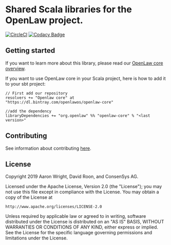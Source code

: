 # Shared Scala libraries for the OpenLaw project.

[![CircleCI](https://circleci.com/gh/openlawteam/openlaw-core.svg?style=svg)](https://circleci.com/gh/openlawteam/openlaw-core)
[![Codacy Badge](https://api.codacy.com/project/badge/Grade/4fe8f703ef3546738530fdcc585ccd2d)](https://www.codacy.com?utm_source=github.com&amp;utm_medium=referral&amp;utm_content=openlawteam/openlaw-core&amp;utm_campaign=Badge_Grade)

## Getting started
If you want to learn more about this library, please read our [OpenLaw core overview](https://docs.openlaw.io/openlaw-core/).

If you want to use OpenLaw core in your Scala project, here is how to add it to your sbt project:

```
// First add our repository 
resolvers += "Openlaw core" at "https://dl.bintray.com/openlawos/openlaw-core"

//add the dependency
libraryDependencies += "org.openlaw" %% "openlaw-core" % "<last version>"

```

## Contributing 

See information about contributing [here](CONTRIBUTING.md).

## License

Copyright 2019 Aaron Wright, David Roon, and ConsenSys AG.

Licensed under the Apache License, Version 2.0 (the "License");
you may not use this file except in compliance with the License.
You may obtain a copy of the License at

    http://www.apache.org/licenses/LICENSE-2.0

Unless required by applicable law or agreed to in writing, software
distributed under the License is distributed on an "AS IS" BASIS,
WITHOUT WARRANTIES OR CONDITIONS OF ANY KIND, either express or implied.
See the License for the specific language governing permissions and
limitations under the License.

